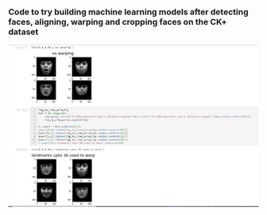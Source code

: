 ### Code to try building machine learning models after detecting faces, aligning, warping and cropping faces on the CK+ dataset 
![image-tag](comparison%20warp%20and%20normal.JPG)
